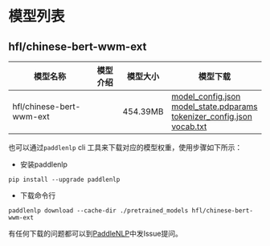 #  模型列表

## hfl/chinese-bert-wwm-ext

| 模型名称 | 模型介绍 | 模型大小  | 模型下载 |
| --- | --- | --- | --- |
|hfl/chinese-bert-wwm-ext|  | 454.39MB | [model_config.json](https://bj.bcebos.com/paddlenlp/models/community/hfl/chinese-bert-wwm-ext/model_config.json)<br>[model_state.pdparams](https://bj.bcebos.com/paddlenlp/models/community/hfl/chinese-bert-wwm-ext/model_state.pdparams)<br>[tokenizer_config.json](https://bj.bcebos.com/paddlenlp/models/community/hfl/chinese-bert-wwm-ext/tokenizer_config.json)<br>[vocab.txt](https://bj.bcebos.com/paddlenlp/models/community/hfl/chinese-bert-wwm-ext/vocab.txt) |

也可以通过`paddlenlp` cli 工具来下载对应的模型权重，使用步骤如下所示：

* 安装paddlenlp

```shell
pip install --upgrade paddlenlp
```

* 下载命令行

```shell
paddlenlp download --cache-dir ./pretrained_models hfl/chinese-bert-wwm-ext
```

有任何下载的问题都可以到[PaddleNLP](https://github.com/PaddlePaddle/PaddleNLP)中发Issue提问。
